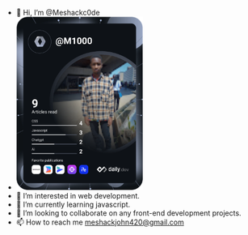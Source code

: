 - 👋 Hi, I’m @Meshackc0de
- <a href="https://app.daily.dev/M1000"><img src="https://github.com/Meshackc0de/Meshackc0de/blob/main/devcard.svg" width="250"  alt="Meshack John's Dev Card"/></a>
- 👀 I’m interested in web development.
- 🌱 I’m currently learning javascript.
- 💞️ I’m looking to collaborate on any front-end development projects.
- 📫 How to reach me meshackjohn420@gmail.com


<!---
Meshackc0de/Meshackc0de is a ✨ special ✨ repository because its `README.md` (this file) appears on your GitHub profile.
You can click the Preview link to take a look at your changes.
--->
